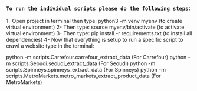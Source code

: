 ### `To run the individual scripts please do the following steps`:
1- Open project in terminal then type: python3 -m venv myenv (to create virtual environment)
2- Then type: source myenv/bin/activate (to activate virtual environment)
3- Then type: pip install -r requirements.txt (to install all dependencies)
4- Now that everything is setup to run a specific script to crawl a website type in the terminal:

python -m scripts.Carrefour.carrefour_extract_data (For Carrefour)
python -m scripts.Seoudi.seoudi_extract_data (For Seoudi)
python -m scripts.Spinneys.spinneys_extract_data (For Spinneys)
python -m scripts.MetroMarkets.metro_markets_extract_product_data (For MetroMarkets)

